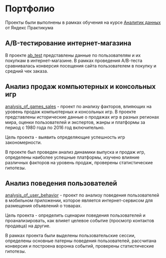 # Портфолио
Проекты были выполнены в рамках обучения на курсе [Аналитик данных](https://practicum.yandex.ru/data-analyst/) от Яндекс Практикума

## A/B-тестирование интернет-магазина
В проекте [ab_test](./ab_test/ab_test.ipynb) представлены данные по пользователям и их покупкам в интернет-магазине. 
В рамках проведения А/В-теста сравнивалась конверсия посещения сайта пользователем в покупку и средний чек заказа.

## Анализ продаж компьютерных и консольных игр
[analysis_of_games_sales](./analysis_of_games_sales/analysis_of_games_sales.ipynb) - проект по анализу факторов, влияющих на уровень продаж компьютерных и консольных игр. В проекте представлены исторические данные о продажах игр в разных регионах мира, оценки пользователей и экспертов, жанры и платформы за период с 1980 года по 2016 год включительно.

Цель проекта - выявить определяющие успешность игр закономерности.

В проекте был проведен анализ динамики выпуска и продаж игр, определены наиболее успешные платформы, изучено влияние различных факторов на уровень продаж, проверены статистические гипотезы.

## Анализ поведения пользователей
[analysis_of_user_behavior](./analysis_of_user_behavior/analysis_of_user_behavior.ipynb) - проект по анализу поведения пользователей в мобильном приложении, которое является интернет-сервисом для размещения объявлений о товарах.

Цель проекта - определить сценарии поведения пользователей и проанализировать, как влияет целевое событие (просмотр контактов продавца) на другие.

В рамках проекта были выделены пользовательские сессии, определены основные патерны поведения пользователей, рассчитана конверсия и построена воронка
событий, проверены статистические гипотезы. 